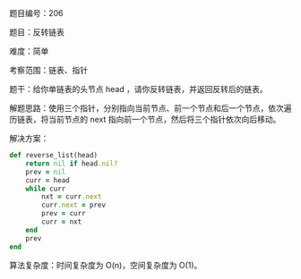 题目编号：206

题目：反转链表

难度：简单

考察范围：链表、指针

题干：给你单链表的头节点 head ，请你反转链表，并返回反转后的链表。

解题思路：使用三个指针，分别指向当前节点、前一个节点和后一个节点，依次遍历链表，将当前节点的 next 指向前一个节点，然后将三个指针依次向后移动。

解决方案：

```ruby
def reverse_list(head)
    return nil if head.nil?
    prev = nil
    curr = head
    while curr
        nxt = curr.next
        curr.next = prev
        prev = curr
        curr = nxt
    end
    prev
end
```

算法复杂度：时间复杂度为 O(n)，空间复杂度为 O(1)。